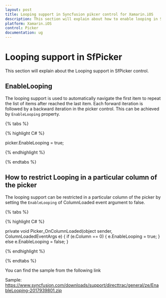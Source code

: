 ```yaml
---
layout: post
title: Looping support in Syncfusion pikcer control for Xamarin.iOS
description: This section will explain about how to enable looping in Syncfusion Picker control for Xamarin.iOS platform.
platform: Xamarin.iOS
control: Picker
documentation: ug
---
```


# Looping support in SfPicker

This section will explain about the Looping support in SfPicker control.

## EnableLooping

The looping support is used to automatically navigate the first item to repeat the list of items after reached the last item. Each forward iteration is followed by a backward iteration in the picker control. This can be achieved by `EnableLooping` property.

{% tabs %}

{% highlight C# %}

picker.EnableLooping = true;

{% endhighlight %}

{% endtabs %}

## How to restrict Looping in a particular column of the picker

The looping support can be restricted in a particular column of the picker by setting the `EnableLooping` of ColumnLoaded event argument to false.

{% tabs %}

{% highlight C# %}

private void Picker_OnColumnLoaded(object sender, ColumnLoadedEventArgs e)
{
    if (e.Column == 0)
    {
        e.EnableLooping = true;
    }
    else
        e.EnableLooping = false;
}

{% endhighlight %}

{% endtabs %}

You can find the sample from the following link

Sample: https://www.syncfusion.com/downloads/support/directtrac/general/ze/EnableLooping-2017939801.zip